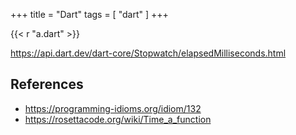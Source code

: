 +++
title = "Dart"
tags = [ "dart" ]
+++

{{< r "a.dart" >}}

<https://api.dart.dev/dart-core/Stopwatch/elapsedMilliseconds.html>

## References

- <https://programming-idioms.org/idiom/132>
- <https://rosettacode.org/wiki/Time_a_function>
